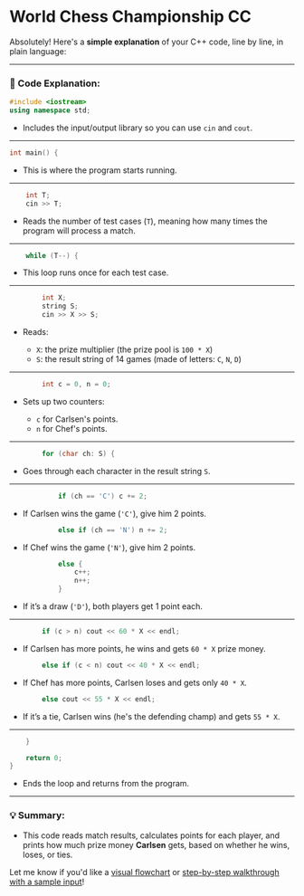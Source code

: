 ﻿# World Chess Championship CC

Absolutely! Here's a **simple explanation** of your C++ code, line by line, in plain language:

---

### 🔹 Code Explanation:

```cpp
#include <iostream>
using namespace std;
```

* Includes the input/output library so you can use `cin` and `cout`.

---

```cpp
int main() {
```

* This is where the program starts running.

---

```cpp
    int T;
    cin >> T;
```

* Reads the number of test cases (`T`), meaning how many times the program will process a match.

---

```cpp
    while (T--) {
```

* This loop runs once for each test case.

---

```cpp
        int X;
        string S;
        cin >> X >> S;
```

* Reads:

  * `X`: the prize multiplier (the prize pool is `100 * X`)
  * `S`: the result string of 14 games (made of letters: `C`, `N`, `D`)

---

```cpp
        int c = 0, n = 0;
```

* Sets up two counters:

  * `c` for Carlsen's points.
  * `n` for Chef's points.

---

```cpp
        for (char ch: S) {
```

* Goes through each character in the result string `S`.

---

```cpp
            if (ch == 'C') c += 2;
```

* If Carlsen wins the game (`'C'`), give him 2 points.

```cpp
            else if (ch == 'N') n += 2;
```

* If Chef wins the game (`'N'`), give him 2 points.

```cpp
            else {
                c++;
                n++;
            }
```

* If it’s a draw (`'D'`), both players get 1 point each.

---

```cpp
        if (c > n) cout << 60 * X << endl;
```

* If Carlsen has more points, he wins and gets `60 * X` prize money.

```cpp
        else if (c < n) cout << 40 * X << endl;
```

* If Chef has more points, Carlsen loses and gets only `40 * X`.

```cpp
        else cout << 55 * X << endl;
```

* If it’s a tie, Carlsen wins (he's the defending champ) and gets `55 * X`.

---

```cpp
    }

    return 0;
}
```

* Ends the loop and returns from the program.

---

### 💡 Summary:

* This code reads match results, calculates points for each player, and prints how much prize money **Carlsen** gets, based on whether he wins, loses, or ties.

Let me know if you'd like a [visual flowchart](f) or [step-by-step walkthrough with a sample input](f)!
